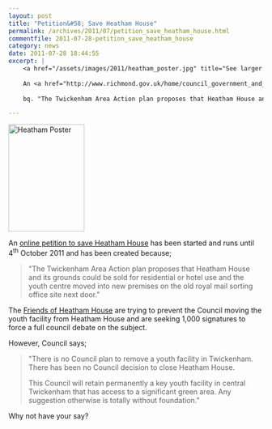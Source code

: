 ```yaml
---
layout: post
title: "Petition&#58; Save Heatham House"
permalink: /archives/2011/07/petition_save_heatham_house.html
commentfile: 2011-07-28-petition_save_heatham_house
category: news
date: 2011-07-28 18:44:55
excerpt: |
    <a href="/assets/images/2011/heatham_poster.jpg" title="See larger version of - Heatham Poster"><img src="/assets/images/2011/heatham_poster_thumb.jpg" width="150" height="212" alt="Heatham Poster" class="photo right" /></a>
    
    An <a href="http://www.richmond.gov.uk/home/council_government_and_democracy/petitions/online_petitions/epetitions.htm?mgl=mgEPetitionDisplay.aspx&ID=42&RPID=7637922&HPID=7637922">online petition to save Heatham House</a> has been started and runs until 4<sup>th</sup> October 2011 and has been created because;
    
    bq. "The Twickenham Area Action plan proposes that Heatham House and its grounds could be sold for residential or hotel use and the youth centre moved into new premises on the old royal mail sorting office site next door."

---
```


<a href="/assets/images/2011/heatham_poster.jpg" title="See larger version of - Heatham Poster"><img src="/assets/images/2011/heatham_poster_thumb.jpg" width="150" height="212" alt="Heatham Poster" class="photo right" /></a>

An [online petition to save Heatham House](http://www.richmond.gov.uk/home/council_government_and_democracy/petitions/online_petitions/epetitions.htm?mgl=mgEPetitionDisplay.aspx&ID=42&RPID=7637922&HPID=7637922) has been started and runs until 4<sup>th</sup> October 2011 and has been created because;

> "The Twickenham Area Action plan proposes that Heatham House and its grounds could be sold for residential or hotel use and the youth centre moved into new premises on the old royal mail sorting office site next door."

The [Friends of Heatham House](http://www.friendsofheathamhouse.org.uk) are trying to prevent the Council moving the youth facility from Heatham House and are seeking 1,000 signatures to force a full council debate on the subject.

However, Council says;

> "There is no Council plan to remove a youth facility in Twickenham. There has been no Council decision to close Heatham House.
> 
>  This Council will retain permanently a key youth facility in central Twickenham that has access to a significant green area. Any suggestion otherwise is totally without foundation."
> 
 Why not have your say?
